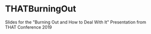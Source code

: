 # THATBurningOut
Slides for the "Burning Out and How to Deal With It" Presentation from THAT Conference 2019
